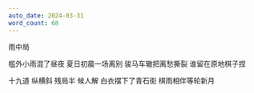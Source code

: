 ```yaml
---
auto_date: 2024-03-31
word_count: 68
---
```


雨中局

槛外小雨混了昼夜
夏日初晨一场离别
骏马车辙把离愁撕裂
谁留在原地棋子捏

十九道 纵横斜
残局半 候人解
白衣摆下了青石街
棋雨相伴等轮新月
